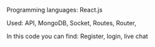 Programming languages: React.js 


Used: API, MongoDB, Socket, Routes, Router, 



In this code you can find: Register, login, live chat
